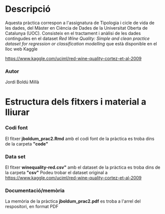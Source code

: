 # Descripció
Aquesta pràctica correspon a l'assignatura de Tipologia i cicle de vida de les dades, del Màster en Ciència de Dades de la Universitat Oberta de Catalunya (UOC). Consisteix en el tractament i anàlisi de les dades contingudes en el dataset *Red Wine Quality: 
Simple and clean practice dataset for regression or classification modelling* que està disponible en el lloc web Kaggle

https://www.kaggle.com/uciml/red-wine-quality-cortez-et-al-2009

### Autor
Jordi Boldú Millà

# Estructura dels fitxers i material a lliurar
### Codi font
El fitxer **jboldum_prac2.Rmd** amb el codi font de la pràctica es troba dins de la carpeta **"code"**

### Data set
El fitxer **winequality-red.csv"** amb el dataset de la pràctica es troba dins de la carpeta **"csv"**
Podeu trobar el dataset original a https://www.kaggle.com/uciml/red-wine-quality-cortez-et-al-2009

### Documentació/memòria
La memòria de la pràctica **jboldum_prac2.pdf** es troba a l'arrel del respositori, en format PDF

